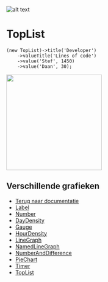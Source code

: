 ![alt text](https://cdn.marshmallow-office.com/media/images/logo/marshmallow.transparent.red.png "marshmallow.")

# TopList
```
(new TopList)->title('Developer')
	->valueTitle('Lines of code')
	->value('Stef', 1450)
	->value('Daan', 30);
```
<img src="https://marshmallow.dev/cdn/readme/statistics/TopList.png" width=250>

## Verschillende grafieken
- [Terug naar documentatie](https://github.com/Marshmallow-Development/package-statistics/blob/master/README.md)
- [Label](https://github.com/Marshmallow-Development/package-statistics/blob/master/LABEL.md)
- [Number](https://github.com/Marshmallow-Development/package-statistics/blob/master/NUMBER.md)
- [DayDensity](https://github.com/Marshmallow-Development/package-statistics/blob/master/DAYDENSITY.md)
- [Gauge](https://github.com/Marshmallow-Development/package-statistics/blob/master/GAUGE.md)
- [HourDensity](https://github.com/Marshmallow-Development/package-statistics/blob/master/HOURDENSITY.md)
- [LineGraph](https://github.com/Marshmallow-Development/package-statistics/blob/master/LINEGRAPH.md)
- [NamedLineGraph](https://github.com/Marshmallow-Development/package-statistics/blob/master/NAMEDLINEGRAPH.md)
- [NumberAndDifference](https://github.com/Marshmallow-Development/package-statistics/blob/master/NUMBERANDDIFFERENCE.md)
- [PieChart](https://github.com/Marshmallow-Development/package-statistics/blob/master/PIECHART.md)
- [Timer](https://github.com/Marshmallow-Development/package-statistics/blob/master/TIMER.md)
- [TopList](https://github.com/Marshmallow-Development/package-statistics/blob/master/TOPLIST.md)